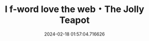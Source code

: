 ---
date: 2024-02-18 01:57:04.716626
link:
  source: web
  source_url: https://roytang.net
  text: I f-word love the web・The Jolly Teapot
  url: https://thejollyteapot.com/2023/12/16/i-f-word-love-the-web
source: web
syndicated:
- type: mastodon
  url: https://indieweb.social/users/roytang/statuses/111949999356096020
tags:
- web
title: I f-word love the web・The Jolly Teapot
---